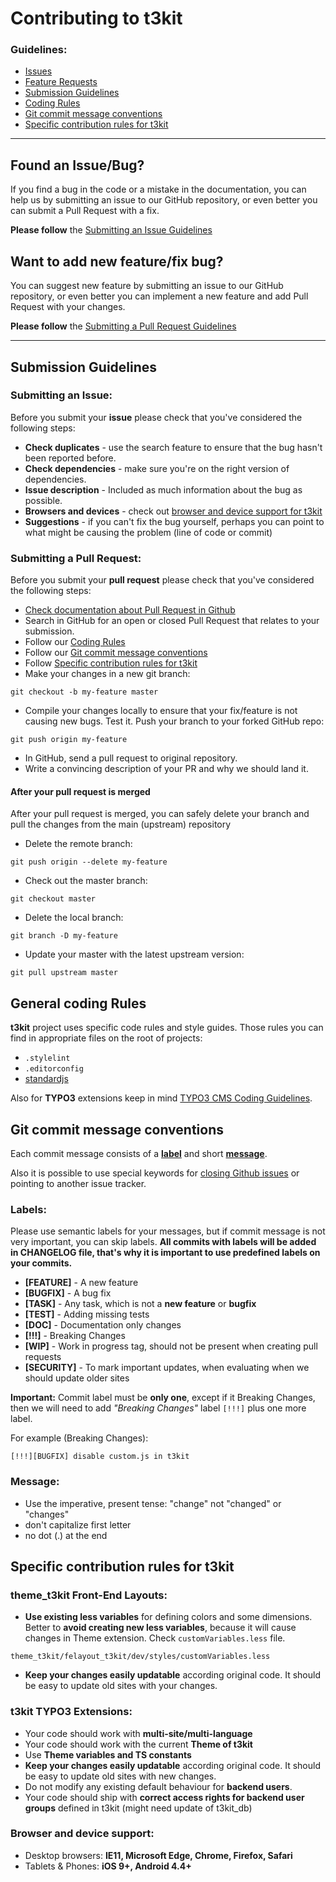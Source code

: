 # Contributing to t3kit

### Guidelines:
- [Issues](#found-an-issuebug)
- [Feature Requests](#want-to-add-new-featurefix-bug)
- [Submission Guidelines](#submission-guidelines)
- [Coding Rules](#general-coding-rules)
- [Git commit message conventions](#git-commit-message-conventions)
- [Specific contribution rules for t3kit](#specific-contribution-rules-for-t3kit)

***

## Found an Issue/Bug?
If you find a bug in the code or a mistake in the documentation, you can help us by submitting an issue to our GitHub repository, or even better you can submit a Pull Request with a fix.

**Please follow** the [Submitting an Issue Guidelines](#submitting-an-issue)


## Want to add new feature/fix bug?
You can suggest new feature by submitting an issue to our GitHub repository, or even better you can implement a new feature and add Pull Request with your changes.

**Please follow** the [Submitting a Pull Request Guidelines](#submitting-a-pull-request)

***

## Submission Guidelines

### Submitting an Issue:
Before you submit your **issue** please check that you've considered the following steps:

- **Check duplicates** - use the search feature to ensure that the bug hasn't been reported before.
- **Check dependencies** - make sure you're on the right version of dependencies.
- **Issue description** - Included as much information about the bug as possible.
- **Browsers and devices** - check out [browser and device support for t3kit](#browser-and-device-support)
- **Suggestions** -  if you can't fix the bug yourself, perhaps you can point to what might be causing the problem (line of code or commit)

### Submitting a Pull Request:
Before you submit your **pull request**  please check that you've considered the following steps:


- [Check documentation about Pull Request in Github](https://help.github.com/articles/using-pull-requests/)
- Search in GitHub for an open or closed Pull Request that relates to your submission.
- Follow our [Coding Rules](#general-coding-rules)
- Follow our [Git commit message conventions](#git-commit-message-conventions)
- Follow [Specific contribution rules for t3kit](#specific-contribution-rules-for-t3kit)
- Make your changes in a new git branch:
```shell
git checkout -b my-feature master
```
- Compile your changes locally to ensure that your fix/feature is not causing new bugs. Test it.
Push your branch to your forked GitHub repo:
```shell
git push origin my-feature
```
- In GitHub, send a pull request to original repository.
- Write a convincing description of your PR and why we should land it.


#### After your pull request is merged

After your pull request is merged, you can safely delete your branch and pull the changes from the main (upstream) repository

- Delete the remote branch:
```shell
git push origin --delete my-feature
```
- Check out the master branch:
```shell
git checkout master
```
- Delete the local branch:
```shell
git branch -D my-feature
```
- Update your master with the latest upstream version:
```shell
git pull upstream master
```


## General coding Rules

**t3kit** project uses specific code rules and style guides. Those rules you can find in appropriate files on the root of projects:

* `.stylelint`
* `.editorconfig`
* [standardjs](https://standardjs.com/)

Also for **TYPO3** extensions keep in mind [TYPO3 CMS Coding Guidelines](https://docs.typo3.org/typo3cms/CodingGuidelinesReference/Index.html).


## Git commit message conventions

Each commit message consists of a **[label](#labels)** and short **[message](#message)**.

Also it is possible to use special keywords for [closing Github issues](https://help.github.com/articles/closing-issues-via-commit-messages/) or pointing to another issue tracker.

### Labels:
Please use semantic labels for your messages, but if commit message is not very important, you can skip labels. **All commits with labels will be added in CHANGELOG file, that's why it is important to use predefined labels on your commits.**

* **[FEATURE]** - A new feature
* **[BUGFIX]** - A bug fix
* **[TASK]** - Any task, which is not a **new feature** or **bugfix**
* **[TEST]** - Adding missing tests
* **[DOC]** - Documentation only changes
* **[!!!]** - Breaking Changes
* **[WIP]** - Work in progress tag, should not be present when creating pull requests
* **[SECURITY]** - To mark important updates, when evaluating when we should update older sites

**Important:** Commit label must be **only one**, except if it Breaking Changes, then we will need to add _"Breaking Changes"_ label `[!!!]` plus one more label.


For example (Breaking Changes):
```
[!!!][BUGFIX] disable custom.js in t3kit
```

### Message:

- Use the imperative, present tense: "change" not "changed" or "changes"
- don't capitalize first letter
- no dot (.) at the end


## Specific contribution rules for t3kit

### theme_t3kit Front-End Layouts:
- **Use existing less variables** for defining colors and some dimensions. Better to **avoid creating new less variables**, because it will cause changes in Theme extension. Check `customVariables.less` file.
```
theme_t3kit/felayout_t3kit/dev/styles/customVariables.less
```
- **Keep your changes easily updatable** according original code. It should be easy to update old sites with your changes.


### t3kit TYPO3 Extensions:

- Your code should work with **multi-site/multi-language**
- Your code should work with the current **Theme of t3kit**
- Use **Theme variables and TS constants**
- **Keep your changes easily updatable** according original code. It should be easy to update old sites with new changes.
- Do not modify any existing default behaviour for **backend users**.
- Your code should ship with **correct access rights for backend user groups** defined in t3kit (might need update of t3kit_db)

### Browser and device support:
- Desktop browsers: **IE11, Microsoft Edge, Chrome, Firefox, Safari**
- Tablets & Phones: **iOS 9+, Android 4.4+**
